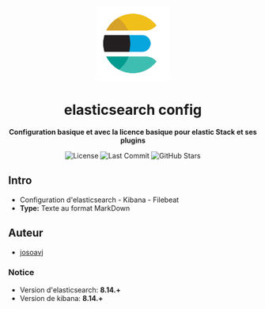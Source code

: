 <p align="center">
  <img src="https://github.com/josoavj/ELK_Config/blob/master/assets/elastic-elasticsearch-logo.png" alt="elasticsearch logo" width="150"/>
</p>

<h1 align="center">elasticsearch config</h1>

<p align="center">
  <strong>Configuration basique et avec la licence basique pour elastic Stack et ses plugins</strong>
</p>

<p align="center">
  <!-- Badges -->
  <img src="https://img.shields.io/badge/license-MIT-green" alt="License">
  <img src="https://img.shields.io/github/last-commit/josoavj/elasticsearch-config" alt="Last Commit">
  <img src="https://img.shields.io/github/stars/josoavj/elasticsearch-config?style=social" alt="GitHub Stars">
</p>

## Intro
* Configuration d'elasticsearch - Kibana - Filebeat
* **Type:** Texte au format MarkDown

## Auteur

* [josoavj](https://github.com/josoavj)

### Notice 

* Version d'elasticsearch: **8.14.+**
* Version de kibana: **8.14.+**
